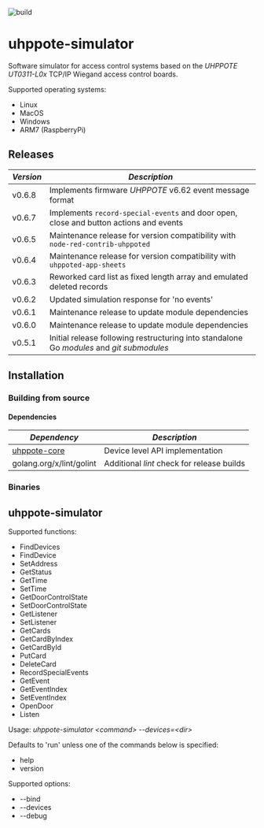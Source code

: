 ![build](https://github.com/uhppoted/uhppote-simulator/workflows/build/badge.svg)

# uhppote-simulator

Software simulator for access control systems based on the *UHPPOTE UT0311-L0x* TCP/IP Wiegand access control boards. 

Supported operating systems:
- Linux
- MacOS
- Windows
- ARM7 (RaspberryPi)

## Releases

| *Version* | *Description*                                                                             |
| --------- | ----------------------------------------------------------------------------------------- |
| v0.6.8    | Implements firmware _UHPPOTE_ v6.62 event message format                                  |
| v0.6.7    | Implements `record-special-events` and door open, close and button actions and events     |
| v0.6.5    | Maintenance release for version compatibility with `node-red-contrib-uhppoted`            |
| v0.6.4    | Maintenance release for version compatibility with `uhppoted-app-sheets`                  |
| v0.6.3    | Reworked card list as fixed length array and emulated deleted records                     |
| v0.6.2    | Updated simulation response for 'no events'                                               |
| v0.6.1    | Maintenance release to update module dependencies                                         |
| v0.6.0    | Maintenance release to update module dependencies                                         |
| v0.5.1    | Initial release following restructuring into standalone Go *modules* and *git submodules* |

## Installation

### Building from source

#### Dependencies

| *Dependency*                                             | *Description*                                          |
| -------------------------------------------------------- | ------------------------------------------------------ |
| [uhppote-core](https://github.com/uhppoted/uhppote-core) | Device level API implementation                        |
| golang.org/x/lint/golint                                 | Additional *lint* check for release builds             |

### Binaries

## uhppote-simulator

Supported functions:
- FindDevices
- FindDevice
- SetAddress
- GetStatus
- GetTime
- SetTime
- GetDoorControlState
- SetDoorControlState
- GetListener
- SetListener
- GetCards
- GetCardByIndex
- GetCardById
- PutCard
- DeleteCard
- RecordSpecialEvents
- GetEvent
- GetEventIndex
- SetEventIndex
- OpenDoor
- Listen

Usage: *uhppote-simulator \<command\> --devices=\<dir\>*

Defaults to 'run' unless one of the commands below is specified: 

- help
- version

Supported options:
- --bind <IP address to bind to>
- --devices <directory path for device files>
- --debug



